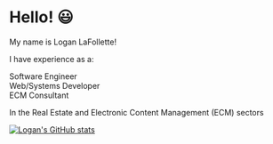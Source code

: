 # Hello! :smiley:

My name is Logan LaFollette!

I have experience as a: 

Software Engineer  
Web/Systems Developer  
ECM Consultant  

In the Real Estate and Electronic Content Management (ECM) sectors

[![Logan's GitHub stats](https://github-readme-stats.vercel.app/api?username=LoganLaFollette&show_icons=true&theme=synthwave)](https://github.com/LoganLaFollette/github-readme-stats)
